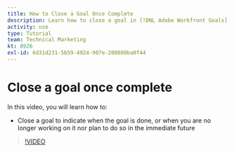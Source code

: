 ```yaml
---
title: How to Close a Goal Once Complete
description: Learn how to close a goal in [!DNL Adobe Workfront Goals].
activity: use
type: Tutorial
team: Technical Marketing
kt: 8926
exl-id: 6d31d231-5b59-4924-907e-200800ba0f44
---
```

# Close a goal once complete

In this video, you will learn how to:

* Close a goal to indicate when the goal is done, or when you are no longer working on it nor plan to do so in the immediate future

>[!VIDEO](https://video.tv.adobe.com/v/335198/?quality=12)
